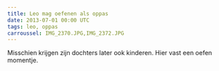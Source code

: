 ```yaml
---
title: Leo mag oefenen als oppas
date: 2013-07-01 00:00 UTC
tags: leo, oppas
carroussel: IMG_2370.JPG,IMG_2372.JPG
---
```

Misschien krijgen zijn dochters later ook kinderen. Hier vast een oefen momentje.



